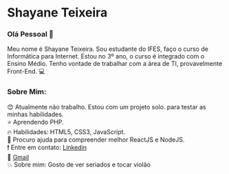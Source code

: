 
# Shayane Teixeira 

### Olá Pessoal 👋
  Meu nome é Shayane Teixeira. Sou estudante do IFES, faço o curso de Informática para Internet. Estou no 3º ano, o curso é integrado com o Ensino Médio. Tenho vontade de trabalhar com a área de TI, provavelmente Front-End. :computer: 

### Sobre Mim:

:blush: Atualmente não trabalho. Estou com um projeto solo. para testar as minhas habilidades. 
<br />
:star: Aprendendo PHP.
<br />
:fire: Habilidades: HTML5, CSS3, JavaScript.
<br />
:purple_heart: Procuro ajuda para compreender melhor ReactJS e NodeJS.
<br />
:exclamation: Entre em contato: [Linkedin](https://www.linkedin.com/in/shayane-teixeira-4520b2196/)
<br />
:email: [Gmail](shayaneteixeira56@gmail.com)
<br />
:boom: Sobre mim: Gosto de ver seriados e tocar violão
